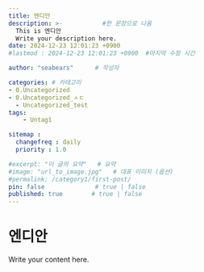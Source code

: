 ```yaml
---
title: 엔디안
description: >-           #한 문장으로 나옴
  This is 엔디안
  Write your description here.
date: 2024-12-23 12:01:23 +0900
#lastmod : 2024-12-23 12:01:23 +0900  #마지막 수정 시간

author: "seabears"      # 작성자

categories: # 카테고리
- 0.Uncategorized
- 0.Uncategorized_ㅅㄷ
  - Uncategorized_test  
tags: 
    - Untag1

sitemap :
  changefreq : daily  
  priority : 1.0

#excerpt: "이 글의 요약"   # 요약
#image: "url_to_image.jpg"   # 대표 이미지 (옵션)
#permalink: /category1/first-post/
pin: false              # true | false
published: true        # true | false
---
```


# 엔디안

Write your content here.
